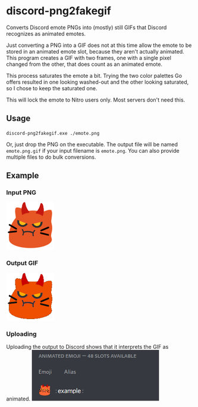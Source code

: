 # discord-png2fakegif
Converts Discord emote PNGs into (mostly) still GIFs that Discord recognizes as animated emotes.

Just converting a PNG into a GIF does not at this time allow the emote to be stored in an animated emote slot, because they aren't actually animated.
This program creates a GIF with two frames, one with a single pixel changed from the other, that does count as an animated emote.

This process saturates the emote a bit. Trying the two color palettes Go offers resulted in one looking washed-out and the other looking saturated,
so I chose to keep the saturated one.

This will lock the emote to Nitro users only. Most servers don't need this.

## Usage
`discord-png2fakegif.exe ./emote.png`

Or, just drop the PNG on the executable. The output file will be named `emote.png.gif` if your input filename is `emote.png`. You can also provide
multiple files to do bulk conversions.

## Example

### Input PNG
![Example input](./example.png)

### Output GIF
![Example output](./example.gif)

### Uploading
Uploading the output to Discord shows that it interprets the GIF as animated.
![Example upload](./upload_example.png)
